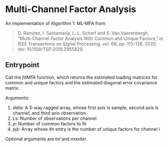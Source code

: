 # Multi-Channel Factor Analysis
An implementation of Algorithm 1: ML-MFA from:

>D. Ramírez, I. Santamaria, L. L. Scharf and S. Van Vaerenbergh, "Multi-Channel Factor Analysis With Common and Unique Factors," in IEEE Transactions on Signal Processing, vol. 68, pp. 113-126, 2020, doi: 10.1109/TSP.2019.2955829.

## Entrypoint
Call the *fitMFA* function, which returns the estimated loading matrices for common and unique factors and the estimated diagonal error covariance matrix.

Arguments:
1. *data*: A 3-way ragged array, whose first axis is sample, second axis is channel, and third axis observation 
2. *Ls*: Number of observations per channel
3. *p*: Number of common factors to fit
4. *pjs*: Array whose *i*th entry is the number of unique factors for channel *i*

Optional arguments are *tol* and *maxiter*.



